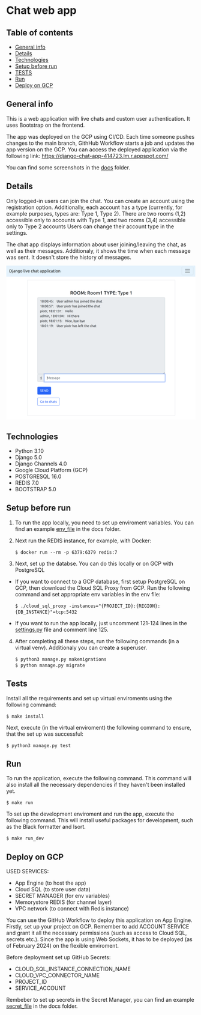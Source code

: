 # Chat web app

## Table of contents
* [General info](#general-info)
* [Details ](#details)
* [Technologies](#technologies)
* [Setup before run](#setup-before-run)
* [TESTS](#tests)
* [Run](#run)
* [Deploy on GCP](#deploy-on-gcp)

## General info
This is a web application with live chats and custom user authentication. It uses Bootstrap on the frontend.

The app was deployed on the GCP using CI/CD. Each time someone pushes changes to the main branch, GithHub Workflow starts a job and updates the app version on the GCP. You can access the deployed application via the following link:
https://django-chat-app-414723.lm.r.appspot.com/

You can find some screenshots in the [docs](./docs/) folder.

## Details

Only logged-in users can join the chat. You can create an account using the registration option. Additionally, each account has a type (currently, for example purposes, types are: Type 1, Type 2). There are two rooms (1,2) accessible only to accounts with Type 1, and two rooms (3,4) accessible only to Type 2 accounts Users can change their account type in the settings.

The chat app displays information about user joining/leaving the chat, as well as their messages. Additionaly, it shows the time when each message was sent. It doesn't store the history of messages. 

![Chats screenshot](./docs/chat.png)

## Technologies
* Python 3.10
* Django 5.0
* Django Channels 4.0
* Google Cloud Platform (GCP)
* POSTGRESQL 16.0
* REDIS 7.0
* BOOTSTRAP 5.0

## Setup before run
1. To run the app locally, you need to set up enviroment variables. You can find an example [env_file](./docs/example_env_file) in the docs folder.

2. Next run the REDIS instance, for example, with Docker:

    ```
    $ docker run --rm -p 6379:6379 redis:7
    ```

3. Next, set up the databse. You can do this locally or on GCP with PostgreSQL

- If you want to connect to a GCP database, first setup PostgreSQL on GCP, then download the Cloud SQL Proxy from GCP. Run the following command and set appropriate env variables in the env file:
    ```
    $ ./cloud_sql_proxy -instances="{PROJECT_ID}:{REGION}:{DB_INSTANCE}"=tcp:5432
    ```
- If you want to run the app locally, just uncomment 121-124 lines in the [settings.py](./chat_app/settings.py) file and comment line 125.

4. After completing all these steps, run the following commands (in a virtual venv). Additionaly you can create a superuser.
    
    ```
    $ python3 manage.py makemigrations
    $ python manage.py migrate
    ```

## Tests
Install all the requirements and set up virtual enviroments using the following command:

```
$ make install
```

Next, execute (in the virtual enviroment) the following command to ensure, that the set up was successful:

```
$ python3 manage.py test
```

## Run
To run the application, execute the following command. 
This command will also install all the necessary dependencies if they haven't been installed yet.

```
$ make run
```

To set up the development enviroment and run the app, execute the following command.
This will install useful packages for development, such as the Black formatter and Isort.

```
$ make run_dev
```

## Deploy on GCP

USED SERVICES:

- App Engine (to host the app)
- Cloud SQL (to store user data)
- SECRET MANAGER (for env variables)
- Memorystore REDIS (for channel layer)
- VPC network (to connect with Redis instance)

You can use the GitHub Workflow to deploy this application on App Engine. Firstly, set up your project on GCP. Remember to add ACCOUNT SERVICE and grant it all the necessary permissions (such as access to Cloud SQL, secrets etc.). Since the app is using Web Sockets, it has to be deployed (as of February 2024) on the flexible enviroment. 

Before deployment set up GitHub Secrets:

- CLOUD_SQL_INSTANCE_CONNECTION_NAME
- CLOUD_VPC_CONNECTOR_NAME
- PROJECT_ID
- SERVICE_ACCOUNT

Rembeber to set up secrets in the Secret Manager, you can find an example [secret_file](./docs/example_GCP_secrets) in the docs folder.